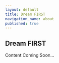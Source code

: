 ```yaml
---
layout: default
title: Dream FIRST
navigation_name: about
published: true
---
```


## Dream FIRST

Content Coming Soon...
